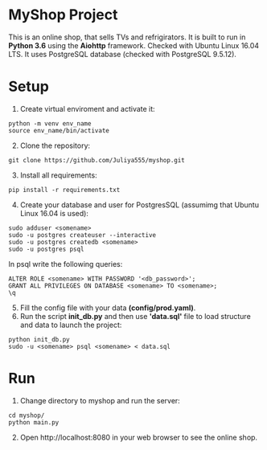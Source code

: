 # MyShop Project
This is an online shop, that sells TVs and refrigirators.
It is built to run in **Python 3.6** using the **Aiohttp** framework. Checked with Ubuntu Linux 16.04 LTS.
It uses PostgreSQL database (checked with PostgreSQL 9.5.12).


# Setup
1. Create virtual enviroment and activate it:
  ```
  python -m venv env_name
  source env_name/bin/activate
  ```
2. Clone the repository:
  ```
  git clone https://github.com/Juliya555/myshop.git
  ```
3. Install all requirements:
  ```
  pip install -r requirements.txt
  ```
4. Create your database and user for PostgresSQL (assumimg that Ubuntu Linux 16.04 is used):
  ```
  sudo adduser <somename>
  sudo -u postgres createuser --interactive
  sudo -u postgres createdb <somename>
  sudo -u postgres psql
  ```
  In psql write the following queries:
  ```
  ALTER ROLE <somename> WITH PASSWORD '<db_password>';
  GRANT ALL PRIVILEGES ON DATABASE <somename> TO <somename>;
  \q
  ```
5. Fill the config file with your data **(config/prod.yaml)**.
6. Run the script **init_db.py** and then use **'data.sql'** file to load structure and data to launch the project:
  ```
  python init_db.py
  sudo -u <somename> psql <somename> < data.sql
  ```

# Run
1. Change directory to myshop and run the server:
  ```
  cd myshop/
  python main.py
  ```
2. Open http://localhost:8080 in your web browser to see the online shop.
